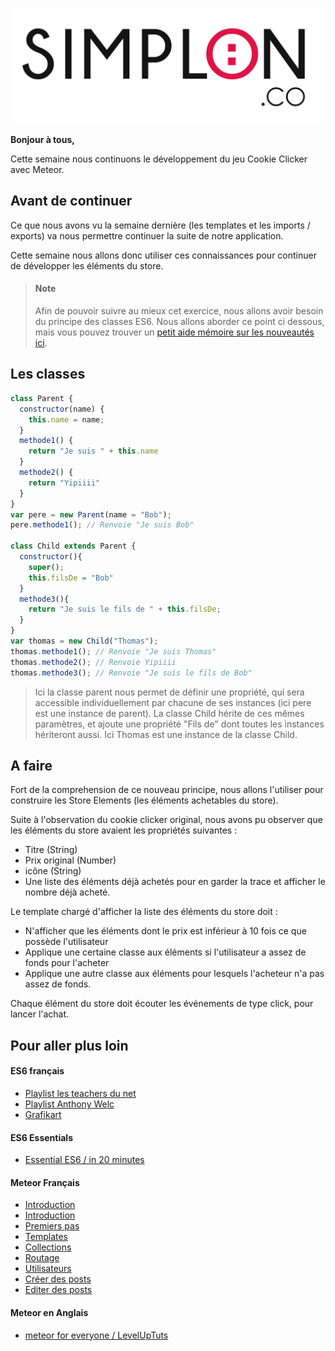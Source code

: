 ![image alt text](image_0.jpg)

**Bonjour à tous,**

Cette semaine nous continuons le développement du jeu Cookie Clicker avec Meteor.

## Avant de continuer

Ce que nous avons vu la semaine dernière (les templates et les imports / exports) va nous permettre continuer la suite de notre application.

Cette semaine nous allons donc utiliser ces connaissances pour continuer de développer les éléments du store.

> #### Note
> Afin de pouvoir suivre au mieux cet exercice, nous allons avoir besoin du principe des classes ES6. Nous allons aborder ce point ci dessous, mais vous pouvez trouver un [petit aide mémoire sur les nouveautés ici](https://github.com/tonytiratay/parcours-full-stack/blob/master/javascript/es6/ES6-CheatSheet.md).

## Les classes
```javascript
class Parent {
  constructor(name) {
    this.name = name;
  }
  methode1() {
    return "Je suis " + this.name
  }
  methode2() {
    return "Yipiiii"
  }
}
var pere = new Parent(name = "Bob");
pere.methode1(); // Renvoie "Je suis Bob"

class Child extends Parent {
  constructor(){
    super();
    this.filsDe = "Bob"
  }
  methode3(){
    return "Je suis le fils de " + this.filsDe;
  }
}
var thomas = new Child("Thomas");
thomas.methode1(); // Renvoie "Je suis Thomas"
thomas.methode2(); // Renvoie Yipiiii
thomas.methode3(); // Renvoie "Je suis le fils de Bob"
```
> Ici la classe parent nous permet de définir une propriété, qui sera accessible individuellement par chacune de ses instances (ici pere est une instance de parent). La classe Child hérite de ces mêmes paramètres, et ajoute une propriété "Fils de" dont toutes les instances hériteront aussi. Ici Thomas est une instance de la classe Child.

## A faire

Fort de la comprehension de ce nouveau principe, nous allons l'utiliser pour construire les Store Elements (les éléments achetables du store).

Suite à l'observation du cookie clicker original, nous avons pu observer que les éléments du store avaient les propriétés suivantes :

* Titre (String)
* Prix original (Number)
* icône (String)
* Une liste des éléments déjà achetés pour en garder la trace et afficher le nombre déjà acheté.

Le template chargé d'afficher la liste des éléments du store doit :

* N'afficher que les éléments dont le prix est inférieur à 10 fois ce que possède l'utilisateur
* Applique une certaine classe aux éléments si l'utilisateur a assez de fonds pour l'acheter
* Applique une autre classe aux éléments pour lesquels l'acheteur n'a pas assez de fonds.

Chaque élément du store doit écouter les événements de type click, pour lancer l'achat.

## Pour aller plus loin

#### ES6 français

* [Playlist les teachers du net](https://www.youtube.com/watch?v=-zqdFGibw_w&list=PLlxQJeQRaKDS78HT4rUdsntXajXBslZth&index=7)
* [Playlist Anthony Welc](https://www.youtube.com/watch?v=59YAPY2WYU0&list=PLHSUbP5y6J0UKIYjMkWvU91KwF0Q-th9H&index=12)
* [Grafikart](https://www.youtube.com/watch?v=5146X8FSBUQ)

#### ES6 Essentials

* [Essential ES6 / in 20 minutes](https://www.youtube.com/watch?v=CozSF5abcTA)

#### Meteor Français

* [Introduction](http://fr.discovermeteor.com/chapters/introduction/)
* [Introduction]()
* [Premiers pas](http://fr.discovermeteor.com/chapters/getting-started/)
* [Templates](http://fr.discovermeteor.com/chapters/templates/)
* [Collections](http://fr.discovermeteor.com/chapters/collections/)
* [Routage](http://fr.discovermeteor.com/chapters/routing/)
* [Utilisateurs](http://fr.discovermeteor.com/chapters/adding-users/)
* [Créer des posts](http://fr.discovermeteor.com/chapters/creating-posts/)
* [Editer des posts](http://fr.discovermeteor.com/chapters/editing-posts/)

#### Meteor en Anglais

* [meteor for everyone / LevelUpTuts](https://www.youtube.com/watch?v=hgjyr6BPAtA&list=PLLnpHn493BHECNl9I8gwos-hEfFrer7TV)

